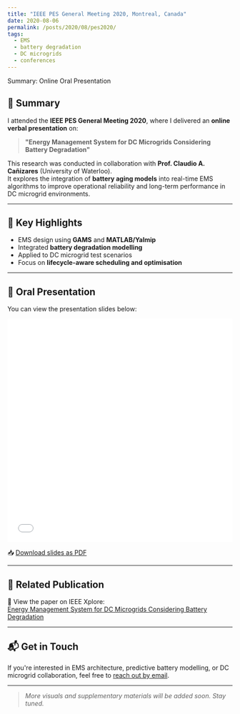 ```yaml
---
title: "IEEE PES General Meeting 2020, Montreal, Canada"
date: 2020-08-06
permalink: /posts/2020/08/pes2020/
tags:
  - EMS
  - battery degradation
  - DC microgrids
  - conferences
---
```


Summary: Online Oral Presentation


## 🧾 Summary

I attended the **IEEE PES General Meeting 2020**, where I delivered an **online verbal presentation** on:

> **"Energy Management System for DC Microgrids Considering Battery Degradation"**

This research was conducted in collaboration with **Prof. Claudio A. Cañizares** (University of Waterloo).  
It explores the integration of **battery aging models** into real-time EMS algorithms to improve operational reliability and long-term performance in DC microgrid environments.

---

## 📌 Key Highlights

- EMS design using **GAMS** and **MATLAB/Yalmip**
- Integrated **battery degradation modelling**
- Applied to DC microgrid test scenarios
- Focus on **lifecycle-aware scheduling and optimisation**

---

## 🎤 Oral Presentation

You can view the presentation slides below:

<iframe src="/files/PES2020_slides.pdf" width="100%" height="500" frameborder="0"></iframe>

📥 [Download slides as PDF](/files/PES2020_slides.pdf)

---

## 📄 Related Publication

📖 View the paper on IEEE Xplore:  
[Energy Management System for DC Microgrids Considering Battery Degradation](https://ieeexplore.ieee.org/document/9281580)

---

## 📬 Get in Touch

If you're interested in EMS architecture, predictive battery modelling, or DC microgrid collaboration, feel free to [reach out by email](mailto:fulong.li@ieee.org).

---

> _More visuals and supplementary materials will be added soon. Stay tuned._
